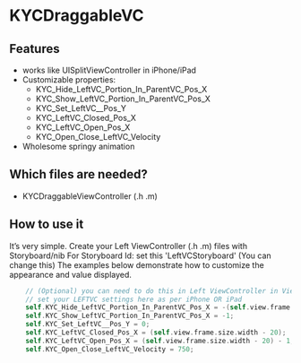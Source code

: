 KYCDraggableVC
==============
Features
---

* works like UISplitViewController in iPhone/iPad
* Customizable properties:
  * KYC_Hide_LeftVC_Portion_In_ParentVC_Pos_X
  * KYC_Show_LeftVC_Portion_In_ParentVC_Pos_X
  * KYC_Set_LeftVC__Pos_Y
  * KYC_LeftVC_Closed_Pos_X
  * KYC_LeftVC_Open_Pos_X
  * KYC_Open_Close_LeftVC_Velocity
* Wholesome springy animation


Which files are needed?
---

* KYCDraggableViewController (.h .m)


How to use it
---

It’s very simple. Create your Left ViewController (.h .m) files with Storyboard/nib
For Storyboard Id: set this 'LeftVCStoryboard' (You can change this)
The examples below demonstrate how to customize the appearance and value displayed.

```objective-c
    // (Optional) you can need to do this in Left ViewController in ViewDidLoad method.
    // set your LEFTVC settings here as per iPhone OR iPad
    self.KYC_Hide_LeftVC_Portion_In_ParentVC_Pos_X = -(self.view.frame.size.width - 20);
    self.KYC_Show_LeftVC_Portion_In_ParentVC_Pos_X = -1;
    self.KYC_Set_LeftVC__Pos_Y = 0;
    self.KYC_LeftVC_Closed_Pos_X = (self.view.frame.size.width - 20);
    self.KYC_LeftVC_Open_Pos_X = (self.view.frame.size.width - 20) - 1;
    self.KYC_Open_Close_LeftVC_Velocity = 750;
```
